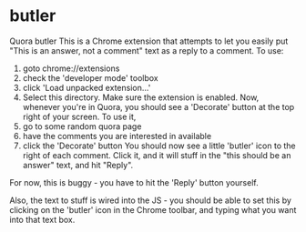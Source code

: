 # butler
Quora butler
This is a Chrome extension that attempts to let you
easily put "This is an answer, not a comment" text as a
reply to a comment.
To use:
1) goto chrome://extensions
2) check the 'developer mode' toolbox
3) click 'Load unpacked extension...'
4) Select this directory.
Make sure the extension is enabled.
Now, whenever you're in Quora, you should see a 'Decorate'
button at the top right of your screen. To use it,
1) go to some random quora page
2) have the comments you are interested in available
3) click the 'Decorate' button
You should now see a little 'butler' icon to the right
of each comment. Click it, and it will stuff in the
"this should be an answer" text, and hit "Reply".

For now, this is buggy - you have to hit the 'Reply' button yourself.

Also, the text to stuff is wired into the JS - you should be able
to set this by clicking on the 'butler' icon in the Chrome toolbar,
and typing what you want into that text box.

